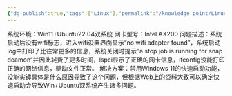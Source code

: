 ```yaml
---
{"dg-publish":true,"tags":["Linux"],"permalink":"/knowledge point/Linux/Bugs/Ubuntu22.04频繁掉无线网卡驱动/","dgPassFrontmatter":true}
---
```


系统环境：Win11+Ubuntu22.04双系统
网卡型号：Intel AX200
问题描述：系统启动后没有wifi标志，进入wifi设置界面显示“no wifi adapter found”，系统启动log中打印了比往常更多的信息，系统关闭时提示”a stop job is running for snap deamon“并因此耗费了更多时间，lspci显示了正确的网卡信息，ifconfig没能打印正确的网络信息，驱动文件正常。
解决方案：禁用Windows 11的快速启动功能，没能实锤具体是什么原因导致了这个问题，但根据Web上的资料大致可以确定快速启动会导致Win+Ubuntu双系统产生诸多问题。